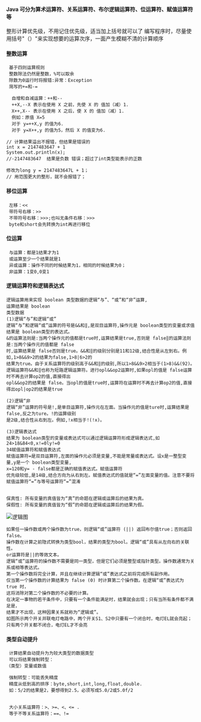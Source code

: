

#### Java 可分为算术运算符、关系运算符、布尔逻辑运算符、位运算符、赋值运算符等

 整形计算优先级，不用记住优先级，适当加上括号就可以了
 编写程序时，尽量使用括号"（）"来实现想要的运算次序，一面产生模糊不清的计算顺序

#### 整数运算
```
 基于四则运算规则
 整数除法仍然是整数，%可以取余
 除数为0运行时将报错:异常：Exception
 简写的+=和-=
 
  自增和自减运算：++和--
  ++X,--X 表示在使用 X 之前，先使 X 的 值加（减）1.
  X++,X-- 表示在使用 X 之后，使 X 的 值加（减）1.
  例如：原值 X=5
  对于 y=++X,y 的值为6.
  对于 y=X++,y 的值为5，然后 X 的值变为6.

// 计算结果溢出不报错，但结果是错误的
int x = 2147483647 + 1 
System.out.println(x);
//-2147483647  结果是负数 错误；超过了int类型能表示的正数

修改为long y = 2147483647L + 1；
// 用范围更大的整形，就不会报错了；
```
#### 移位运算
```
 左移：<<
 带符号右移：>>
 不带符号右移：>>>;也叫无条件右移：>>>
 byte和short会先转换为int再进行移位
```
#### 位运算
```
 与运算：都是1结果才为1
 或运算至少一个结果就是1
 异或运算：操作不同的时候结果为1，相同的时候结果为0；
 非运算：1变0,0变1
```
#### 逻辑运算符和逻辑表达式
```
逻辑运算用来实现 boolean 类型数据的逻辑“与”、“或”和“非”运算,
运算结果是 boolean
类型数据
(1)逻辑“与”和逻辑“或”
逻辑“与”和逻辑“或”运算的符号是&&和‖,是双目运算符,操作元是 boolean类型的变量或求值结果是 boolean类型的表达式。
&的运算法则是:当两个操作元的值都是true时,运算结果是true,否则是 false‖的运算法则是:当两个操作元的值都是 false
时,运算结果是 false否则是true。&&和‖的级别分别是11和12级,结合性是从左到右。例如,1>8&&9>2的结果为false,1>8|6>2的
结果为true。由于关系运算符的级别高于&&和‖的级别,所以1>8&&9>2相当于(1>8)&&(92)。
逻辑运算符&&和‖也称为短路逻辑运算符。进行opl&&op2运算时,如果opl的值是 false运算时不再去计算op2的值,直接得出
opl&&op2的结果是 false。当opl的值是true时,运算符在运算时不再去计算op2的值,直接得出opl|op2的结果是true

(2)逻辑“非
逻辑“非”运算的符号是!,是单目运算符,操作元在左面。当操作元的值是ture时,运算结果是 false,反之为ture。!的运算级别
是2级,结合性从右到左。例如,!x相当于!(!x)。

(3)逻辑表达式
结果为 boolean类型的变量或表达式可以通过逻辑运算符形成逻辑表达式,如24>18&84<0,x!=0ly!=0
34赋值运算符和赋值表达式
赋值运算符=是双目运算符,左面的操作元必须是变量,不能是常量或表达式。设x是一整型变量,y是一个 boolean类型变量,
x=120和y= - false都是正确的赋值表达式。赋值运算符
优先级较低,是14级,结合方向为从右到左。赋值表达式的值就是“=”左面变量的值。注意不要将赋值运算符“=”与等号运算符“=”混淆


保真性: 所有变量的真值皆为“真”的命题在逻辑或运算后的结果为真。
保假性: 所有变量的真值皆为“假”的命题在逻辑或运算后的结果为假。
```
![逻辑图](https://baike.baidu.com/pic/%E9%80%BB%E8%BE%91%E6%88%96/10993689/0/f2deb48f8c5494eef3b4b1c72bf5e0fe98257e5d?fr=lemma&ct=single#aid=0&pic=f2deb48f8c5494eef3b4b1c72bf5e0fe98257e5d)

```
如果任一操作数或两个操作数为true，则逻辑“或”运算符 (||) 返回布尔值true；否则返回false。
操作数在计算之前隐式转换为类型bool，结果的类型为bool。逻辑“或”具有从左向右的关联性。
or运算符是||的等效文本。
逻辑“或”运算符的操作数不需要是同一类型，但是它们必须是整型或指针类型。操作数通常为关系或相等表达式。
第一个操作数将完全计算，并且在继续计算逻辑“或”表达式之前将完成所有副作用。
仅当第一个操作数的计算结果为 false (0) 时计算第二个操作数。在逻辑“或”表达式为 true 时，
这将消除对第二个操作数的不必要的计算。
在决定一事物的若干条件中，只要有一个条件能满足时，结果就会出现；只有当所有条件都不满足是，
结果才不出现，这种因果关系就称为“逻辑或”。
如图所示两个开关并联电灯电路中，两个开关S1、S2中只要有一个闭合时，电灯EL就会亮起；
只有两个开关都不闭合，电灯EL才不会亮
````
#### 类型自动提升
```
 计算结果自动提升为为较大类型的数据类型
 可以将结果强制转型：
（类型）变量或数值

 强制转型：可能丢失精度
 精度从低到高的排序：byte,short,int,long,float,double.
 如：5/2的结果是2，要想得到2.5，必须写成5.0/2或5.0f/2
 

 大小关系运算符：>、>=、<、<= .
 等于不等关系运算符：==、!=


```
